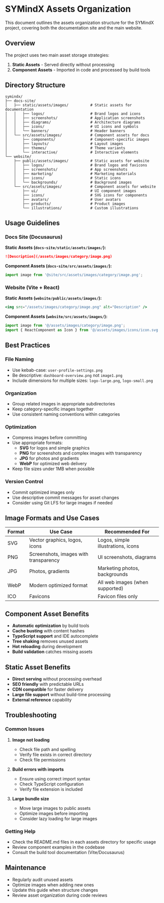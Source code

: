 # SYMindX Assets Organization

This document outlines the assets organization structure for the SYMindX project, covering both the documentation site and the main website.

## Overview

The project uses two main asset storage strategies:

1. **Static Assets** - Served directly without processing
2. **Component Assets** - Imported in code and processed by build tools

## Directory Structure

```
symindx/
├── docs-site/
│   ├── static/assets/images/          # Static assets for documentation
│   │   ├── logos/                     # Brand logos and icons
│   │   ├── screenshots/               # Application screenshots
│   │   ├── diagrams/                  # Architecture diagrams
│   │   ├── icons/                     # UI icons and symbols
│   │   └── banners/                   # Header banners
│   └── src/assets/images/             # Component assets for docs
│       ├── components/                # Component-specific images
│       ├── layouts/                   # Layout images
│       ├── themes/                    # Theme variants
│       └── interactive/               # Interactive elements
└── website/
    ├── public/assets/images/          # Static assets for website
    │   ├── logos/                     # Brand logos and favicons
    │   ├── screenshots/               # App screenshots
    │   ├── marketing/                 # Marketing materials
    │   ├── icons/                     # Static icons
    │   └── backgrounds/               # Background images
    └── src/assets/images/             # Component assets for website
        ├── ui/                        # UI component images
        ├── icons/                     # SVG icons for components
        ├── avatars/                   # User avatars
        ├── products/                  # Product images
        └── illustrations/             # Custom illustrations
```

## Usage Guidelines

### Docs Site (Docusaurus)

**Static Assets (`docs-site/static/assets/images/`):**
```markdown
![Description](/assets/images/category/image.png)
```

**Component Assets (`docs-site/src/assets/images/`):**
```jsx
import image from '@site/src/assets/images/category/image.png';
```

### Website (Vite + React)

**Static Assets (`website/public/assets/images/`):**
```jsx
<img src="/assets/images/category/image.png" alt="Description" />
```

**Component Assets (`website/src/assets/images/`):**
```jsx
import image from '@/assets/images/category/image.png';
import { ReactComponent as Icon } from '@/assets/images/icons/icon.svg';
```

## Best Practices

### File Naming
- Use kebab-case: `user-profile-settings.png`
- Be descriptive: `dashboard-overview.png` not `image1.png`
- Include dimensions for multiple sizes: `logo-large.png`, `logo-small.png`

### Organization
- Group related images in appropriate subdirectories
- Keep category-specific images together
- Use consistent naming conventions within categories

### Optimization
- Compress images before committing
- Use appropriate formats:
  - **SVG** for logos and simple graphics
  - **PNG** for screenshots and complex images with transparency
  - **JPG** for photos and gradients
  - **WebP** for optimized web delivery
- Keep file sizes under 1MB when possible

### Version Control
- Commit optimized images only
- Use descriptive commit messages for asset changes
- Consider using Git LFS for large images if needed

## Image Formats and Use Cases

| Format | Use Case | Recommended For |
|--------|----------|----------------|
| SVG | Vector graphics, logos, icons | Logos, simple illustrations, icons |
| PNG | Screenshots, images with transparency | UI screenshots, diagrams |
| JPG | Photos, gradients | Marketing photos, backgrounds |
| WebP | Modern optimized format | All web images (when supported) |
| ICO | Favicons | Favicon files only |

## Component Asset Benefits

- **Automatic optimization** by build tools
- **Cache busting** with content hashes
- **TypeScript support** and IDE autocomplete
- **Tree shaking** removes unused assets
- **Hot reloading** during development
- **Build validation** catches missing assets

## Static Asset Benefits

- **Direct serving** without processing overhead
- **SEO friendly** with predictable URLs
- **CDN compatible** for faster delivery
- **Large file support** without build-time processing
- **External reference** capability

## Troubleshooting

### Common Issues

1. **Image not loading**
   - Check file path and spelling
   - Verify file exists in correct directory
   - Check file permissions

2. **Build errors with imports**
   - Ensure using correct import syntax
   - Check TypeScript configuration
   - Verify file extension is included

3. **Large bundle size**
   - Move large images to public assets
   - Optimize images before importing
   - Consider lazy loading for large images

### Getting Help

- Check the README.md files in each assets directory for specific usage
- Review component examples in the codebase
- Consult the build tool documentation (Vite/Docusaurus)

## Maintenance

- Regularly audit unused assets
- Optimize images when adding new ones
- Update this guide when structure changes
- Review asset organization during code reviews 